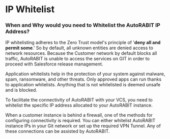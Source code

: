 # IP Whitelist

### When and Why would you need to Whitelist the AutoRABIT IP Address? <a href="#when-and-why-would-you-need-to-whitelist-the-autorabit-ip-address" id="when-and-why-would-you-need-to-whitelist-the-autorabit-ip-address"></a>

IP whitelisting adheres to the Zero Trust model's principle of '**deny all and permit some**.' So by default, all unknown entities are denied access to network resources. Because the Customer network by default blocks all traffic, AutoRABIT is unable to access the services on GIT in order to proceed with Salesforce release management.

Application whitelists help in the protection of your system against malware, spam, ransomware, and other threats. Only approved apps can run thanks to application whitelists. Anything that is not whitelisted is deemed unsafe and is blocked.

To facilitate the connectivity of AutoRABIT with your VCS, you need to whitelist the specific IP address allocated to your AutoRABIT instance.

When a customer instance is behind a firewall, one of the methods for configuring connectivity is required. You can either whitelist AutoRABIT instance IPs in your Git network or set up the required VPN Tunnel. Any of these connections can be assisted by AutoRABIT.

